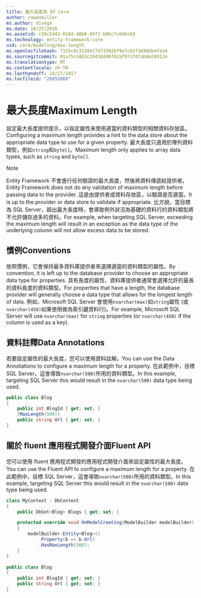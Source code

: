 ```yaml
---
title: 最大長度為 EF Core
author: rowanmiller
ms.author: divega
ms.date: 10/27/2016
ms.assetid: c39c5d43-018d-48b8-94f2-b8bc7c686c69
ms.technology: entity-framework-core
uid: core/modeling/max-length
ms.openlocfilehash: 7325c0c3328477473392bf9e7c82f1696bb4f424
ms.sourcegitcommit: 01a75cd483c1943ddd6f82af971f07abde20912e
ms.translationtype: MT
ms.contentlocale: zh-TW
ms.lasthandoff: 10/27/2017
ms.locfileid: "26052668"
---
```

# <a name="maximum-length"></a><span data-ttu-id="fdbb4-102">最大長度</span><span class="sxs-lookup"><span data-stu-id="fdbb4-102">Maximum Length</span></span>

<span data-ttu-id="fdbb4-103">設定最大長度提供提示，以指定屬性来使用適當的資料類型的相關資料存放區。</span><span class="sxs-lookup"><span data-stu-id="fdbb4-103">Configuring a maximum length provides a hint to the data store about the appropriate data type to use for a given property.</span></span> <span data-ttu-id="fdbb4-104">最大長度只適用於陣列資料類型，例如`string`和`byte[]`。</span><span class="sxs-lookup"><span data-stu-id="fdbb4-104">Maximum length only applies to array data types, such as `string` and `byte[]`.</span></span>

> [!NOTE]  
> <span data-ttu-id="fdbb4-105">Entity Framework 不會進行任何驗證的最大長度，然後將資料傳遞給提供者。</span><span class="sxs-lookup"><span data-stu-id="fdbb4-105">Entity Framework does not do any validation of maximum length before passing data to the provider.</span></span> <span data-ttu-id="fdbb4-106">這是由提供者或資料存放區，以驗證是否適當。</span><span class="sxs-lookup"><span data-stu-id="fdbb4-106">It is up to the provider or data store to validate if appropriate.</span></span> <span data-ttu-id="fdbb4-107">比方說，當目標為 SQL Server，超出最大長度時，會導致例外狀況為基礎的資料行的資料類型將不允許儲存過多的資料。</span><span class="sxs-lookup"><span data-stu-id="fdbb4-107">For example, when targeting SQL Server, exceeding the maximum length will result in an exception as the data type of the underlying column will not allow excess data to be stored.</span></span>

## <a name="conventions"></a><span data-ttu-id="fdbb4-108">慣例</span><span class="sxs-lookup"><span data-stu-id="fdbb4-108">Conventions</span></span>

<span data-ttu-id="fdbb4-109">依照慣例，它會保持最多資料庫提供者來選擇適當的資料類型的屬性。</span><span class="sxs-lookup"><span data-stu-id="fdbb4-109">By convention, it is left up to the database provider to choose an appropriate data type for properties.</span></span> <span data-ttu-id="fdbb4-110">具有長度的屬性，資料庫提供者通常會選擇允許的最長的資料長度的資料類型。</span><span class="sxs-lookup"><span data-stu-id="fdbb4-110">For properties that have a length, the database provider will generally choose a data type that allows for the longest length of data.</span></span> <span data-ttu-id="fdbb4-111">例如，Microsoft SQL Server 會使用`nvarchar(max)`如`string`屬性 (或`nvarchar(450)`如果使用做為索引鍵資料行)。</span><span class="sxs-lookup"><span data-stu-id="fdbb4-111">For example, Microsoft SQL Server will use `nvarchar(max)` for `string` properties (or `nvarchar(450)` if the column is used as a key).</span></span>

## <a name="data-annotations"></a><span data-ttu-id="fdbb4-112">資料註釋</span><span class="sxs-lookup"><span data-stu-id="fdbb4-112">Data Annotations</span></span>

<span data-ttu-id="fdbb4-113">若要設定屬性的最大長度，您可以使用資料註解。</span><span class="sxs-lookup"><span data-stu-id="fdbb4-113">You can use the Data Annotations to configure a maximum length for a property.</span></span> <span data-ttu-id="fdbb4-114">在此範例中，目標 SQL Server，這會導致`nvarchar(500)`所用的資料類型。</span><span class="sxs-lookup"><span data-stu-id="fdbb4-114">In this example, targeting SQL Server this would result in the `nvarchar(500)` data type being used.</span></span>

<!-- [!code-csharp[Main](samples/core/Modeling/DataAnnotations/Samples/MaxLength.cs?highlight=4)] -->
``` csharp
public class Blog
{
    public int BlogId { get; set; }
    [MaxLength(500)]
    public string Url { get; set; }
}
```

## <a name="fluent-api"></a><span data-ttu-id="fdbb4-115">關於 fluent 應用程式開發介面</span><span class="sxs-lookup"><span data-stu-id="fdbb4-115">Fluent API</span></span>

<span data-ttu-id="fdbb4-116">您可以使用 fluent 應用程式開發的應用程式開發介面來設定屬性的最大長度。</span><span class="sxs-lookup"><span data-stu-id="fdbb4-116">You can use the Fluent API to configure a maximum length for a property.</span></span> <span data-ttu-id="fdbb4-117">在此範例中，目標 SQL Server，這會導致`nvarchar(500)`所用的資料類型。</span><span class="sxs-lookup"><span data-stu-id="fdbb4-117">In this example, targeting SQL Server this would result in the `nvarchar(500)` data type being used.</span></span>

<!-- [!code-csharp[Main](samples/core/Modeling/FluentAPI/Samples/MaxLength.cs?highlight=7,8,9)] -->
``` csharp
class MyContext : DbContext
{
    public DbSet<Blog> Blogs { get; set; }

    protected override void OnModelCreating(ModelBuilder modelBuilder)
    {
        modelBuilder.Entity<Blog>()
            .Property(b => b.Url)
            .HasMaxLength(500);
    }
}

public class Blog
{
    public int BlogId { get; set; }
    public string Url { get; set; }
}
```
